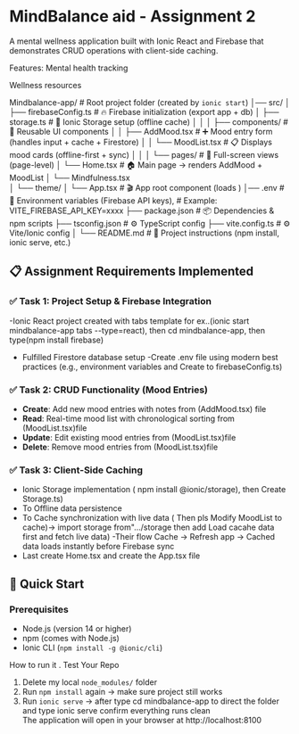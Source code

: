# MindBalance aid - Assignment 2

A mental wellness application built with Ionic React and Firebase that demonstrates CRUD operations with client-side caching.

Features:
Mental health tracking

Wellness resources

Mindbalance-app/   # Root project folder (created by `ionic start`)
│── src/
│   ├── firebaseConfig.ts  # 🔥 Firebase initialization (export app + db)
│   ├── storage.ts         # 💾 Ionic Storage setup (offline cache)
│   │
│   ├── components/  # 🧩 Reusable UI components
│   │   ├── AddMood.tsx   # ➕ Mood entry form (handles input + cache + Firestore)
│   │   └── MoodList.tsx   # 📋 Displays mood cards (offline-first + sync)
│   │
│   └── pages/  # 📄 Full-screen views (page-level)
│       └── Home.tsx    # 🏠 Main page → renders AddMood + MoodList
│       └── Mindfulness.tsx     
│   └── theme/
│       └── App.tsx         # 🎬 App root component (loads <Home />)
│── .env                  # 🔑 Environment variables (Firebase API keys),  #   Example: VITE_FIREBASE_API_KEY=xxxx
├── package.json                # 📦 Dependencies & npm scripts
├── tsconfig.json               # ⚙️ TypeScript config
├── vite.config.ts              # ⚙️ Vite/Ionic config
│
└── README.md                   # 📖 Project instructions (npm install, ionic serve, etc.)




## 📋 Assignment Requirements Implemented

### ✅ Task 1: Project Setup & Firebase Integration
-Ionic React project created with tabs template for ex..(ionic start mindbalance-app tabs --type=react), then cd mindbalance-app, then type(npm install firebase)
- Fulfilled Firestore database setup
-Create .env file using modern best practices (e.g., environment variables and Create to firebaseConfig.ts)


### ✅ Task 2: CRUD Functionality (Mood Entries)
- **Create**: Add new mood entries with notes from (AddMood.tsx) file
- **Read**: Real-time mood list with chronological sorting from (MoodList.tsx)file
- **Update**: Edit existing mood entries from (MoodList.tsx)file
- **Delete**: Remove mood entries from (MoodList.tsx)file

### ✅ Task 3: Client-Side Caching
- Ionic Storage implementation ( npm install @ionic/storage), then Create Storage.ts)
- To Offline data persistence
- To Cache synchronization with live data ( Then pls Modify MoodList to cache)-> import storage from".../storage then add Load cacahe data first and fetch live data) -Their flow Cache → Refresh app → Cached data loads instantly before Firebase sync
- Last create Home.tsx and create the App.tsx file

## 🚀 Quick Start

### Prerequisites
- Node.js (version 14 or higher)
- npm (comes with Node.js)
- Ionic CLI (`npm install -g @ionic/cli`)

How to run it .
Test Your Repo
1. Delete my local `node_modules/` folder  
2. Run `npm install` again → make sure project still works  
3. Run `ionic serve` → after type cd mindbalance-app to direct the folder and type ionic serve confirm everything runs clean  
The application will open in your browser at http://localhost:8100



